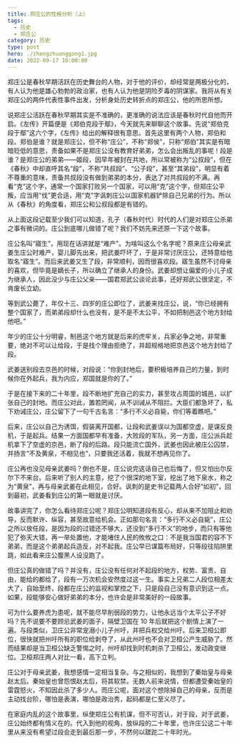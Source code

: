 ```yaml
---
title: 郑庄公的性格分析（上）
tags:
  - 历史
  - 郑庄公
category: 历史
type: post
hero: ./zhengzhuanggong1.jpg
date: 2022-09-17 10:00:00
---
```


郑庄公是春秋早期活跃在历史舞台的人物，对于他的评价，却经常是两极分化的，有人认为他是雄心勃勃的政治家，也有人认为他是阴险歹毒的阴谋家。我将从有关郑庄公的两件代表性事件出发，分析身处历史转折点的郑庄公，他的所思所想。

说郑庄公活跃在春秋早期其实是不准确的，更准确的说法应该是春秋时代自他而开启。《左传》开篇便是《郑伯克段于鄢》，今天就先来聊聊这个故事。先说“郑伯克段于鄢”这六个字，《左传》给出的解释很有意思。首先这里有两个人物，郑伯和段。郑伯是谁？就是郑庄公，但不称“庄公”，不称“郑侯”，只称“郑伯”其实是有暗暗贬低的意思，责备如果不是郑庄公没有教育好弟弟，怎么会出叛乱的事呢！段是谁？是郑庄公的弟弟——姬段，因早年被封在共地，所以常被称为“公叔段”，但在《春秋》中却直呼其名“段”，不称“共叔段”、“公子段”，甚至“其弟段”，明显有着不尊重的意味，责备共叔段没有做到弟弟的本分，表达了对共叔段的不满。再看“克”这个字，通常一个国家打败另一个国家，可以用“克”这个字，但郑庄公平叛，应当用“伐”更合适，用“克”字讽刺庄公以国家机器铲除自己兄弟的行为。所以从《春秋》的角度看，郑庄公和公叔段都是有错的。

从上面这段记载至少我们可以知道，孔子（春秋时代）时代的人们是对郑庄公杀弟之事有微词的。庄公到底哪儿做错了呢？我们不妨先来还原一下这个故事。

庄公名叫“寤生”，用现在话讲就是“难产”。为啥叫这么个名字呢？原来庄公母亲武姜生庄公时难产，婴儿脚先出来，把武姜吓坏了，于是非常讨厌庄公，还特意给他取名“寤生”。而后来武姜又生了段，非常顺利，因而很喜欢段。寤生虽然不讨母亲的喜欢，但毕竟是嫡长子，所以确立了继承人的身份。武姜却想让偏爱的小儿子成为继承人，因此没少与庄公父亲——国君郑武公谈论此事，还好郑武公很坚定，不肯废长立幼。

等到武公薨了，年仅十三、四岁的庄公即位了，武姜来找庄公，说，“你已经拥有整个国家了，而弟弟段却什么也没有，是不是不太公平，不如把制邑这个地方封给他吧。”

年少的庄公十分明睿，制邑这个地方就是后来的虎牢关，兵家必争之地，非常重要，绝对不可以让给段，于是找个理由拒绝了，并超规格地把京邑这个地方封给了段。

武姜送别段去京邑的时候，对段说：“你到封地后，要积极培养自己的力量，到时候你在外起兵，我为内应，郑国就是你的了。”

于是在接下来的二十年里，段不断地扩充自己的实力，甚至攻占周国的城邑，以扩张自己的封地。而庄公对此，置若罔闻，从不训诫从不阻拦。大臣们都急坏了，私下劝诫庄公，庄公留下了一句千古名言：“多行不义必自毙，你们等着瞧吧。”

后来，庄公以自己为诱饵，假装离开国都，让段和武姜误以为国都空虚，是谋反良机，于是起兵。结果一方面国都早有准备，大败段的军队，另一方面，庄公派兵趁机拿下了空虚的京邑，断了段的后路。段只能流亡国外，武姜也因此被庄公囚禁，并扬言“不及黄泉，不相见也”，只要我还活着，我就不想再见你了。

庄公再也没见母亲武姜吗？倒也不是，庄公说完这话自己也后悔了，但又怕出尔反尔下不来台。后来听了别人的主意，挖了个很深的地下室，挖出了地下泉水，称之为“黄泉”，再与母亲武姜在此相见，合好。讽刺的是史书记载两人合好“如初”，回到最初，武姜看到庄公的第一眼就是讨厌。

故事讲完了，你怎么看待郑庄公呢？郑庄公明知道段有反心，却从来不加阻止和劝导，反而默许、纵容，甚至故意给机会。正如那句名言：“多行不义必自毙”，庄公之所以放任段，是因为段的过错还不够大，还没到“多行不义”的地步，而只有等他犯了弥天大错，再一举处置他，才能堵住人民的攸攸之口：不是我当国君的容不下弟弟，而是这个弟弟起兵造反，对不起我。庄公早已谋篇布局好，只等段往陷阱里跳，如此看来庄公腹黑人设没跑了。

但庄公真的做错了吗？并没有，庄公没有任何对不起段的地方，权势、富贵、自由，能给的都给了，段有一万次机会安然度过这一生。事实上兄弟二人段位相差太大了，自始至终，段都在庄公的监视和掌控之下，只是段自己没有意识到这一点。如果，段能够安心做好弟弟的本分，也许会是非常美好的一段故事。

可为什么要养虎为患呢，就不能尽早削弱段的势力，让他永远当个太平公子不好吗？先不说要不要顾忌武姜的面子，隔壁卫国在 10 年后就把这个剧情上演了一遍。与段类似，卫庄公非常宠溺小儿子州吁，并把兵权交给州吁。后来卫桓公即位，很快就把州吁所有的职位给剥夺了，从此州吁也不会对卫桓公产生威胁了。然而结果却是当卫桓公缺乏警惕之时，州吁却找到时机刺杀了卫桓公，发动政变继位。卫桓郑庄两人对比一看，高下立判。

庄公对于母亲武姜，我想感情一定相当复杂。与之相似的，我想到了秦始皇与母亲赵太后。秦始皇也曾怨恨赵太后，将其软禁。无数人前来说情，但都遭受秦始皇的雷霆怒火，不知因此杀了多少人。而庄公呢，面对这个想除掉自己的母亲，反而是主动找台阶，哪怕是表演，哪怕是政治秀，起码都是仁至义尽了。

在家庭内乱的这个故事里，纵使郑庄公有机谋，但不可否认，对于段，对于武姜，庄公始终都有情义在的。代入到他的视角，放纵段的二十年里，也许庄公这二十年里从来没有希望过段会走到最后那一步，不然何以蹉跎二十年时光。
